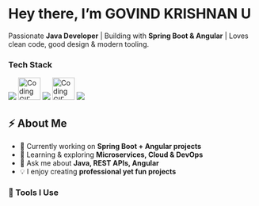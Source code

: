 #  Hey there, I’m GOVIND KRISHNAN U

 Passionate **Java Developer** | Building with **Spring Boot & Angular** | Loves clean code, good design & modern tooling.  

### Tech Stack
<p align="left">
<!--   <img src="https://spring.io/images/spring-2.svg" width="60" alt="Spring Boot Logo" /> -->
  <img src="https://skillicons.dev/icons?i=java,spring" />
  <img src="https://user-images.githubusercontent.com/74038190/212280823-79088828-a258-4a4d-8d6c-96315d5a07af.gif"
       alt="Coding GIF"
       width="45" />
  <img src="https://skillicons.dev/icons?i=html,css,js,ts" />
   <img src="https://user-images.githubusercontent.com/74038190/212257468-1e9a91f1-b626-4baa-b15d-5c385dfa7ed2.gif"
       alt="Coding GIF"
       width="45" />
 <img src="https://skillicons.dev/icons?i=git,docker,jenkins" />
<!--    <img src="assets/java.gif" alt="Java Logo" width="80" />
</p> -->


## ⚡ About Me
- 🔭 Currently working on **Spring Boot + Angular projects**  
- 🎯 Learning & exploring **Microservices, Cloud & DevOps**  
- 💬 Ask me about **Java, REST APIs, Angular**  
- 💡 I enjoy creating **professional yet fun projects**  


### 🔧 Tools I Use  
<p align="

